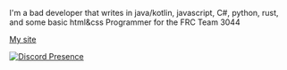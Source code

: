 I'm a bad developer that writes in java/kotlin, javascript, C#, python, rust, and some basic html&css
Programmer for the FRC Team 3044

[My site](https://nabdev.me)

[![Discord Presence](https://lanyard-profile-readme.vercel.app/api/526776599505403904?borderRadius=20px&bg=000)](https://discord.com/users/526776599505403904)
